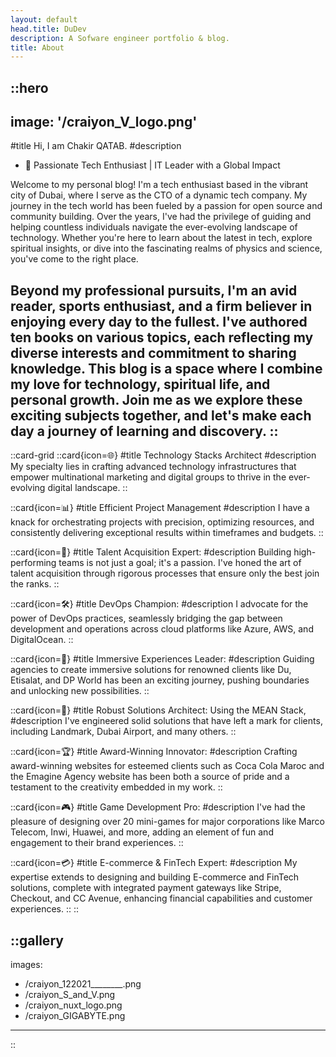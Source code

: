 ```yaml
---
layout: default
head.title: DuDev
description: A Sofware engineer portfolio & blog.
title: About
---
```


::hero
---
image: '/craiyon_V_logo.png'
---
#title
Hi, I am Chakir QATAB.
#description
- 🚀 Passionate Tech Enthusiast | IT Leader with a Global Impact

Welcome to my personal blog! I'm a tech enthusiast based in the vibrant city of Dubai, where I serve as the CTO of a dynamic tech company. My journey in the tech world has been fueled by a passion for open source and community building. Over the years, I've had the privilege of guiding and helping countless individuals navigate the ever-evolving landscape of technology. Whether you're here to learn about the latest in tech, explore spiritual insights, or dive into the fascinating realms of physics and science, you've come to the right place.

Beyond my professional pursuits, I'm an avid reader, sports enthusiast, and a firm believer in enjoying every day to the fullest. I've authored ten books on various topics, each reflecting my diverse interests and commitment to sharing knowledge. This blog is a space where I combine my love for technology, spiritual life, and personal growth. Join me as we explore these exciting subjects together, and let's make each day a journey of learning and discovery.
::
---



::card-grid
  ::card{icon=🌐}
  #title
  Technology Stacks Architect
  #description
  My specialty lies in crafting advanced technology infrastructures that empower multinational marketing and digital groups to thrive in the ever-evolving digital landscape.
  ::

  ::card{icon=📊}
  #title
  Efficient Project Management
  #description
  I have a knack for orchestrating projects with precision, optimizing resources, and consistently delivering exceptional results within timeframes and budgets.
  :: 

  ::card{icon=🤝}
  #title
  Talent Acquisition Expert: 
  #description
  Building high-performing teams is not just a goal; it's a passion. I've honed the art of talent acquisition through rigorous processes that ensure only the best join the ranks.
  :: 

  ::card{icon=🛠️}
  #title
  DevOps Champion: 
  #description
  I advocate for the power of DevOps practices, seamlessly bridging the gap between development and operations across cloud platforms like Azure, AWS, and DigitalOcean.
  :: 

  ::card{icon=🌟}
  #title
  Immersive Experiences Leader:
  #description
  Guiding agencies to create immersive solutions for renowned clients like Du, Etisalat, and DP World has been an exciting journey, pushing boundaries and unlocking new possibilities.
  :: 

  ::card{icon=🔧}
  #title
  Robust Solutions Architect: Using the MEAN Stack, 
  #description
  I've engineered solid solutions that have left a mark for clients, including Landmark, Dubai Airport, and many others.
  :: 

  ::card{icon=🏆}
  #title
  Award-Winning Innovator: 
  #description
  Crafting award-winning websites for esteemed clients such as Coca Cola Maroc and the Emagine Agency website has been both a source of pride and a testament to the creativity embedded in my work.
  :: 

  ::card{icon=🎮}
  #title
  Game Development Pro:
  #description
  I've had the pleasure of designing over 20 mini-games for major corporations like Marco Telecom, Inwi, Huawei, and more, adding an element of fun and engagement to their brand experiences.
  :: 

  ::card{icon=💳}
  #title
  E-commerce & FinTech Expert:
  #description
  My expertise extends to designing and building E-commerce and FinTech solutions, complete with integrated payment gateways like Stripe, Checkout, and CC Avenue, enhancing financial capabilities and customer experiences.
  ::
::



::gallery
---
images:
  - /craiyon_122021________.png
  - /craiyon_S_and_V.png
  - /craiyon_nuxt_logo.png
  - /craiyon_GIGABYTE.png
---
::
